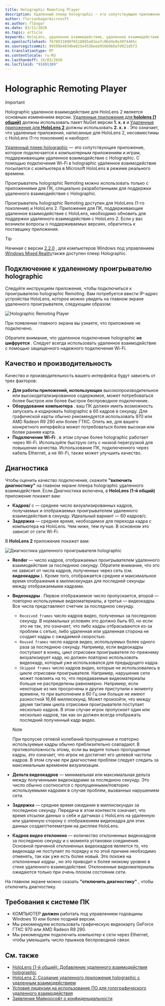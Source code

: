 ```yaml
---
title: Holographic Remoting Player
description: Удаленный плеер holographic — это сопутствующее приложение, которое подключается к КОМПЬЮТЕРным приложениям и играм, поддерживающим удаленное взаимодействие с Holographic. С помощью подключения Wi-Fi в holographic удаленное взаимодействие посылается с компьютера в Microsoft HoloLens в режиме реального времени.
author: florianbagarmicrosoft
ms.author: flbagar
ms.date: 03/11/2020
ms.topic: article
keywords: HoloLens, удаленное взаимодействие, удаленное взаимодействие с holographic
ms.openlocfilehash: f678931098f6518885a83ea7c06d4e9a3074465c
ms.sourcegitcommit: 09599b4034be825e4536eeb9566968afd021d5f3
ms.translationtype: MT
ms.contentlocale: ru-RU
ms.lasthandoff: 10/03/2020
ms.locfileid: "91691389"
---
```

# <a name="holographic-remoting-player"></a>Holographic Remoting Player

>[!IMPORTANT]
>Holographic удаленное взаимодействие для HoloLens 2 является основным изменением версии. [Удаленные приложения для **hololens (1 общий)**](add-holographic-remoting.md) должны использовать пакет NuGet версии **1. x. x** и [Удаленные приложения для **HoloLens 2**](holographic-remoting-create-host.md) должны использовать **2. x. x** . Это означает, что удаленные приложения, написанные для HoloLens 2, несовместимы с HoloLens (1-го поколения) и наоборот.

[Удаленный плеер holographic](https://www.microsoft.com/p/holographic-remoting-player/9nblggh4sv40) — это сопутствующее приложение, которое подключается к компьютерным приложениям и играм, поддерживающим удаленное взаимодействие с Holographic. С помощью подключения Wi-Fi в holographic удаленное взаимодействие посылается с компьютера в Microsoft HoloLens в режиме реального времени.

Проигрыватель holographic Remoting можно использовать только с приложениями для ПК, специально разработанными для поддержки удаленного взаимодействия с Holographic.

Проигрыватель holographic Remoting доступен для HoloLens (1-го поколения) и HoloLens 2.  Приложения для ПК, поддерживающие удаленное взаимодействие с HoloLens, необходимо обновить для поддержки удаленного взаимодействия с HoloLens 2. Если у вас возникли вопросы о поддерживаемых версиях, обратитесь к поставщику приложения.

>[!TIP]
>Начиная с версии [2.2.0](holographic-remoting-version-history.md#v2.2.0) , для компьютеров Windows под управлением [Windows Mixed Reality](../../discover/navigating-the-windows-mixed-reality-home.md)также доступен плеер Holographic.

## <a name="connecting-to-the-holographic-remoting-player"></a>Подключение к удаленному проигрывателю holographic

Следуйте инструкциям приложения, чтобы подключиться к проигрывателю holographic Remoting. Вам потребуется ввести IP-адрес устройства HoloLens, которое можно увидеть на главном экране удаленного проигрывателя, следующим образом:

![Holographic Remoting Player](images/holographicremotingplayer.png)

При появлении главного экрана вы узнаете, что приложение не подключено.

Обратите внимание, что удаленное подключение holographic **не шифруется** . Следует всегда использовать удаленное взаимодействие с помощью защищенного надежного подключения Wi-Fi.

## <a name="quality-and-performance"></a>Качество и производительность

Качество и производительность вашего интерфейса будут зависеть от трех факторов:
* **Для работы приложений, использующих** высокопроизводительное или высокодетализированное содержимое, может потребоваться более быстрое или более быстрое беспроводное подключение.
* **Оборудование компьютера** . ваш ПК должен иметь возможность запускать и кодировать holographic в 60 кадров в секунду. Для графической карты обычно рекомендуется использовать 970 или AMD Radeon R9 290 или более ГТКС. Опять же, для вашего конкретного интерфейса может потребоваться более высокая или более ранняя карта.
* **Подключение Wi-Fi** . в этом случае более holographic работает через Wi-Fi. Используйте быструю сеть с низкой перегрузкой для повышения качества. Использование ПК, подключенного через кабель Ethernet, а не Wi-Fi, также может улучшить качество.

## <a name="diagnostics"></a>Диагностика

Чтобы оценить качество подключения, скажите **"включить диагностику"** на главном экране плеера holographic удаленного взаимодействия. Если Диагностика включена, в **HoloLens (1-й общий)** приложение покажет вам:

* **Кадров/** с — среднее число визуализированных кадров, получаемых и отображаемых проигрывателем удаленного взаимодействия в секунду. Идеальный вариант — 60 кадров/с.
* **Задержка** — среднее время, необходимое для перехода кадра с компьютера на HoloLens. Чем ниже, тем лучше. В основном это зависит от сети Wi-Fi.

В **HoloLens 2** приложение покажет вам:

![Диагностика удаленного проигрывателя holographic](images/holographicremotingplayer-diag.png)

* **Render** — число кадров, отображаемых проигрывателем удаленного взаимодействия за последнюю секунду. Обратите внимание, что это не зависит от числа кадров, полученных через сеть (см. **видеокадры** ). Кроме того, отображается среднее и максимальное время отображения в миллисекундах для последней секунды между отображаемыми кадрами.

* **Видеокадры** . Первое отображаемое число пропускается, второй — повторно используемые видеоматериалы, а третья — видеокадры. Все числа представляют счетчик за последнюю секунду.
    * ```Received frames``` число кадров видео, полученных за последнюю секунду. В нормальных условиях это должно быть 60, но если это не так, это означает, что либо кадры отбрасываются из-за проблем с сетью, либо удаленная или удаленная сторона не создает кадры с ожидаемой скоростью.
    * ```Reused frames``` число кадров видео, используемых более одного раза за последнюю секунду. Например, если видеокадры поступают в конец, цикл отрисовки проигрывателя по-прежнему визуализирует кадр, но должен *повторно использовать* видеокадр, который уже использовался для предыдущего кадра.
    * ```Skipped frames``` число кадров видео, которые не использовались в цикле отрисовки проигрывателя. Например, нарушение сети может повлиять на то, что передаваемые видеоматериалы больше не распределены равномерно. Например, если некоторые из них просрочены и другие приступили к моменту времени, то при выполнении в 60 Гц они больше не имеют разностной 16,66 миллисекунд. Может произойти, что между двумя тактами цикла отрисовки проигрывателя поступает несколько кадров. В этом случае игрок *пропускает* один или несколько кадров, так как он должен всегда отображать последний полученный кадр видео.

    >[!NOTE]
    >При пропуске сетевой колебаний пропущенные и повторно используемые кадры обычно приблизительно совпадают. В противоположность этому, если вы видите только пропущенные кадры, это означает, что игрок не достигнет его целевой частоты кадров. В этом случае при диагностике проблем следует следить за максимальным временем визуализации.

* **Дельта видеокадров** — минимальная или максимальная дельта между полученными видеокадрами за последнюю секунду. Это число обычно соотносится с пропущенными/повторно используемыми кадрами в случае проблем, вызванных нарушением сети.
* **Задержка** — среднее время ожидания в миллисекундах за последнюю секунду. Передача в этом контексте означает, что время отсылки данных о себе и датчиках с HoloLens на удаленную или удаленную сторону с отображением видеокадра для этих данных создает/телеметрии на дисплее HoloLens.
* **Кадров видео отклонено** — количество отклоненных видеокадров за последнюю секунду и с момента установки соединения. Основной причиной отклоненных видеокадров является то, что видеокадр не поступает по порядку и по этой причине необходимо отменять, так как уже есть более новый. Это похоже на *отклоненные кадры* , но это приводит к более низкому уровню в стеке удаленного взаимодействия. Отклоненные видеоматериалы ожидаются только при очень плохом состоянии сети.



На главном экране можно сказать **"отключить диагностику"** , чтобы отключить диагностику.

## <a name="pc-system-requirements"></a>Требования к системе ПК
* КОМПЬЮТЕР **должен** работать под управлением годовщины Windows 10 или более поздней версии.
* Мы рекомендуем использовать графическую видеокарту GeForce ГТКС 970 или AMD Radeon R9 290.
* Мы рекомендуем подключить компьютер к сети через Ethernet, чтобы уменьшить число прыжков беспроводной связи.

## <a name="see-also"></a>См. также
* [HoloLens (1-й общий): Добавление удаленного взаимодействия holographic](add-holographic-remoting.md)
* [HoloLens 2: Создание удаленного приложения holographic с удаленным взаимодействием](holographic-remoting-create-host.md)
* [Условия лицензии на использование ПО для голографического удаленного взаимодействия](https://docs.microsoft.com//legal/mixed-reality/microsoft-holographic-remoting-software-license-terms)
* [Заявление Майкрософт о конфиденциальности](https://go.microsoft.com/fwlink/?LinkId=521839)
